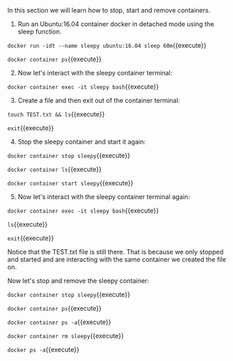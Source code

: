 In this section we will learn how to stop, start and remove containers.

1) Run an Ubuntu:16.04 container docker in detached mode using the sleep function.

`docker run -idt --name sleepy ubuntu:16.04 sleep 60m`{{execute}}

`docker container ps`{{execute}}

2) Now let's interact with the sleepy container terminal:

`docker container exec -it sleepy bash`{{execute}}

3) Create a file and then exit out of the container terminal:

`touch TEST.txt && ls`{{execute}}

`exit`{{execute}}

4) Stop the sleepy container and start it again:

`docker container stop sleepy`{{execute}}

`docker container ls`{{execute}}

`docker container start sleepy`{{execute}}

5) Now let's interact with the sleepy container terminal again:

`docker container exec -it sleepy bash`{{execute}}

`ls`{{execute}}

`exit`{{execute}}

Notice that the TEST.txt file is still there. That is because we only stopped and started and are interacting with the same container we created the file on.

Now let's stop and remove the sleepy container:

`docker container stop sleepy`{{execute}}

`docker container ps`{{execute}}

`docker container ps -a`{{execute}}

`docker container rm sleepy`{{execute}}

`docker ps -a`{{execute}}
